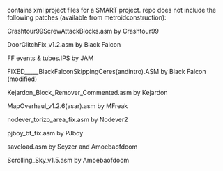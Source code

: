 contains xml project files for a SMART project.
repo does not include the following patches (available from metroidconstruction):

Crashtour99ScrewAttackBlocks.asm                  by Crashtour99

DoorGlitchFix_v1.2.asm                            by Black Falcon

FF events & tubes.IPS                             by JAM

FIXED_____BlackFalconSkippingCeres(andintro).ASM  by Black Falcon (modified)

Kejardon_Block_Remover_Commented.asm              by Kejardon

MapOverhaul_v1.2.6(asar).asm                      by MFreak

nodever_torizo_area_fix.asm                       by Nodever2

pjboy_bt_fix.asm                                  by PJboy

saveload.asm                                      by Scyzer and Amoebaofdoom

Scrolling_Sky_v1.5.asm                            by Amoebaofdoom

